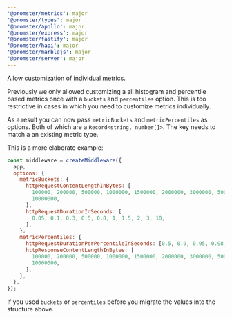 ```yaml
---
'@promster/metrics': major
'@promster/types': major
'@promster/apollo': major
'@promster/express': major
'@promster/fastify': major
'@promster/hapi': major
'@promster/marblejs': major
'@promster/server': major
---
```


Allow customization of individual metrics.

Previously we only allowed customizing a all histogram and percentile based metrics once with a `buckets` and `percentiles` option. This is too restrictive in cases in which you need to customize metrics individually.

As a result you can now pass `metricBuckets` and `metricPercentiles` as options. Both of which are a `Record<string, number[]>`. The key needs to match a an existing metric type.

This is a more elaborate example:

```js
const middleware = createMiddleware({
  app,
  options: {
    metricBuckets: {
      httpRequestContentLengthInBytes: [
        100000, 200000, 500000, 1000000, 1500000, 2000000, 3000000, 5000000,
        10000000,
      ],
      httpRequestDurationInSeconds: [
        0.05, 0.1, 0.3, 0.5, 0.8, 1, 1.5, 2, 3, 10,
      ],
    },
    metricPercentiles: {
      httpRequestDurationPerPercentileInSeconds: [0.5, 0.9, 0.95, 0.98, 0.99],
      httpResponseContentLengthInBytes: [
        100000, 200000, 500000, 1000000, 1500000, 2000000, 3000000, 5000000,
        10000000,
      ],
    },
  },
});
```

If you used `buckets` or `percentiles` before you migrate the values into the structure above.
